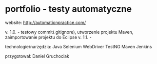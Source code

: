 # portfolio - testy automatyczne


website: http://automationpractice.com/

v. 1.0. - testowy commit(.gitignore), utworzenie projektu Maven, zaimportowanie projektu do Eclipse
v. 1.1. - 

technologie/narzędzia:
Java
Selenium WebDriver
TestNG
Maven
Jenkins



przygotował:
Daniel Gruchociak
